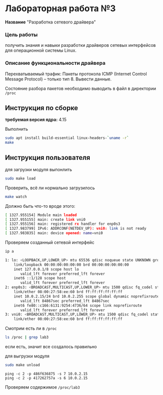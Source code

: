 # Лабораторная работа №3
**Название** "Разработка сетевого драйвера" 
### Цель работы
получить знания и навыки разработки драйверов сетевых интерфейсов для операционной системы Linux.

### Описание функциональности драйвера
Перехватываемый трафик: Пакеты протокола ICMP (Internet Control Message Protocol) – только тип 8. Вывести данные. 

Состояние разбора пакетов необходимо выводить в файл в директории `/proc`


## Инструкция по сборке
**требуемая версия ядра:** 4.15

Выполнить
```bash
sudo apt install build-essential linux-headers-`uname -r`
make
```

## Инструкция пользователя

для загрузки модуля выпонлить 
```bash
sudo make load
```

Проверить, всё ли нормально загрузилось 
```bash
make watch
```
Должно быть что-то вроде этого:
```bash
[ 1327.955154] Module main loaded
[ 1327.955155] main: create link vni0
[ 1327.955156] main: registered rx handler for enp0s3
[ 1327.983799] IPv6: ADDRCONF(NETDEV_UP): vni0: link is not ready
[ 1327.983835] main: device opened: name=vni0
```

Проверяем созданный сетевой интерфейс 
```bash
ip a
```
```bash
1: lo: <LOOPBACK,UP,LOWER_UP> mtu 65536 qdisc noqueue state UNKNOWN group default qlen 1000
    link/loopback 00:00:00:00:00:00 brd 00:00:00:00:00:00
    inet 127.0.0.1/8 scope host lo
       valid_lft forever preferred_lft forever
    inet6 ::1/128 scope host 
       valid_lft forever preferred_lft forever
2: enp0s3: <BROADCAST,MULTICAST,UP,LOWER_UP> mtu 1500 qdisc fq_codel state UP group default qlen 1000
    link/ether 08:00:27:58:ee:60 brd ff:ff:ff:ff:ff:ff
    inet 10.0.2.15/24 brd 10.0.2.255 scope global dynamic noprefixroute enp0s3
       valid_lft 84867sec preferred_lft 84867sec
    inet6 fe80::c166:6131:9254:4736/64 scope link noprefixroute 
       valid_lft forever preferred_lft forever
3: vni0: <BROADCAST,MULTICAST,UP,LOWER_UP> mtu 1500 qdisc fq_codel state UNKNOWN group default qlen 1000
    link/ether 08:00:27:58:ee:60 brd ff:ff:ff:ff:ff:ff
```


Смотрим есть ли в `/proc`

```bash
ls /proc | grep lab3
```
если есть, значит все создалось правильно

для выгрузки модуля 
```bash
sudo make unload
```
```shell
ping -c 2 -p 486f636875 -s 7 10.0.2.15
ping -c 2 -p 417262757a -s 6 10.0.2.15
```
Проверяем содержимое `/proc/lab3`

